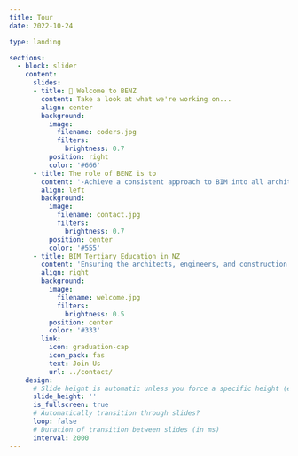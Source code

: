 ```yaml
---
title: Tour
date: 2022-10-24

type: landing

sections:
  - block: slider
    content:
      slides:
      - title: 👋 Welcome to BENZ
        content: Take a look at what we're working on...
        align: center
        background:
          image:
            filename: coders.jpg
            filters:
              brightness: 0.7
          position: right
          color: '#666'
      - title: The role of BENZ is to
        content: '-Achieve a consistent approach to BIM into all architectural, engineering and construction (AEC) programmes in New Zealand.<br>-Use the BIM handbook and other national guidelines in course material.<br>-Establish national guidelines for BIM learning outcomes ([download here](https://www.biminnz.co.nz/s/Tertiary-BIM-learning-Outcomes-Appendix-A-ya29.PDF)) and guidance on how to adopt these.<br>-Collaborate on research projects to increase BIM adoption.<br>-Work closely with industry in educational and research activities.<br>-Monitor the above in tertiary education.'
        align: left
        background:
          image:
            filename: contact.jpg
            filters:
              brightness: 0.7
          position: center
          color: '#555'
      - title: BIM Tertiary Education in NZ
        content: 'Ensuring the architects, engineers, and construction professionals of tomorrow are BIM capable is an important enabler of BIM adoption. Developing the teaching resource and assessments is a key step in delivering this. Sometimes this requires upskilling of academic staff too.'
        align: right
        background:
          image:
            filename: welcome.jpg
            filters:
              brightness: 0.5
          position: center
          color: '#333'
        link:
          icon: graduation-cap
          icon_pack: fas
          text: Join Us
          url: ../contact/
    design:
      # Slide height is automatic unless you force a specific height (e.g. '400px')
      slide_height: ''
      is_fullscreen: true
      # Automatically transition through slides?
      loop: false
      # Duration of transition between slides (in ms)
      interval: 2000
---
```

